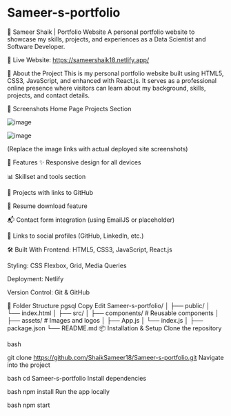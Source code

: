 # Sameer-s-portfolio
💼 Sameer Shaik | Portfolio Website
A personal portfolio website to showcase my skills, projects, and experiences as a Data Scientist and Software Developer.

🔗 Live Website: https://sameershaik18.netlify.app/

📌 About the Project
This is my personal portfolio website built using HTML5, CSS3, JavaScript, and enhanced with React.js. It serves as a professional online presence where visitors can learn about my background, skills, projects, and contact details.

📸 Screenshots
Home Page	Projects Section

![image](https://github.com/user-attachments/assets/135245b3-8042-4c2a-9ea0-6193cabf35f8)

![image](https://github.com/user-attachments/assets/cee67a4f-396a-4961-9292-81a11b7b1f34)

	

(Replace the image links with actual deployed site screenshots)

🚀 Features
✨ Responsive design for all devices

📊 Skillset and tools section

💼 Projects with links to GitHub

📄 Resume download feature

📬 Contact form integration (using EmailJS or placeholder)

🔗 Links to social profiles (GitHub, LinkedIn, etc.)

🛠️ Built With
Frontend: HTML5, CSS3, JavaScript, React.js

Styling: CSS Flexbox, Grid, Media Queries

Deployment: Netlify

Version Control: Git & GitHub

📂 Folder Structure
pgsql
Copy
Edit
Sameer-s-portfolio/
│
├── public/
│   └── index.html
│
├── src/
│   ├── components/     # Reusable components
│   ├── assets/         # Images and logos
│   ├── App.js
│   └── index.js
│
├── package.json
└── README.md
📦 Installation & Setup
Clone the repository

bash

git clone https://github.com/ShaikSameer18/Sameer-s-portfolio.git
Navigate into the project

bash
cd Sameer-s-portfolio
Install dependencies

bash
npm install
Run the app locally

bash
npm start
